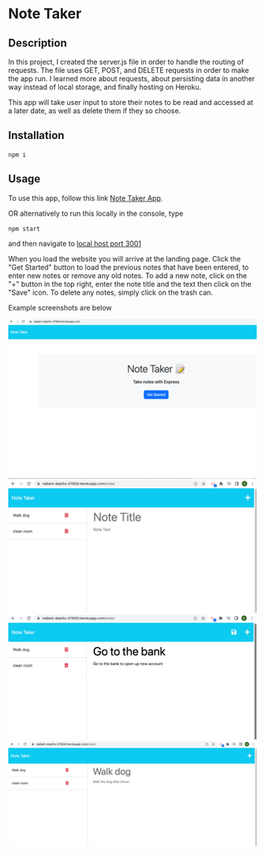 # Note Taker

## Description

In this project, I created the server.js file in order to handle the routing of requests. The file uses GET, POST, and DELETE requests in order to make the app run. I learned more about requests, about persisting data in another way instead of local storage, and finally hosting on Heroku.

This app will take user input to store their notes to be read and accessed at a later date, as well as delete them if they so choose.


## Installation
  
  ```
  npm i
  ```
 

## Usage

To use this app, follow this link [Note Taker App](https://radiant-depths-07809.herokuapp.com/).

OR alternatively to run this locally in the console, type 
```
npm start
```

and then navigate to [local host port 3001 ](http://localhost:3001/)

When you load the website you will arrive at the landing page. Click the  "Get Started" button to load the previous notes that have been entered, to enter new notes or remove any old notes. To add a new note, click on the "+" button in the top right, enter the note title and the text then click on the "Save" icon. To delete any notes, simply click on the trash can. 

Example screenshots are below

![Landing page](./public/assets/images/landing-page.png)
![notes page](./public/assets/images/notes-page.png)
![example note](./public/assets/images/example-note.png)
![view old note](./public/assets/images/view-note.png)
